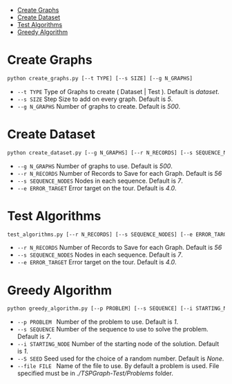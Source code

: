 - [Create Graphs](#create-graphs)
- [Create Dataset](#create-dataset)
- [Test Algorithms](#test-algorithms)
- [Greedy Algorithm](#greedy-algorithm)

# Create Graphs
```bash
python create_graphs.py [--t TYPE] [--s SIZE] [--g N_GRAPHS]
```
- `--t TYPE`    Type of Graphs to create ( Dataset | Test ). Default is *dataset*.
- `--s SIZE`    Step Size to add on every graph. Default is *5*.
- `--g N_GRAPHS`  Number of graphs to create. Default is *500*.

# Create Dataset
```bash
python create_dataset.py [--g N_GRAPHS] [--r N_RECORDS] [--s SEQUENCE_NODES] [--e ERROR_TARGET]
```
- `--g N_GRAPHS`        Number of graphs to use. Default is *500*.
- `--r N_RECORDS`       Number of Records to Save for each Graph. Default is *56*
- `--s SEQUENCE_NODES`  Nodes in each sequence. Default is *7*.
- `--e ERROR_TARGET`    Error target on the tour. Default is *4.0*.

# Test Algorithms
```bash
test_algorithms.py [--r N_RECORDS] [--s SEQUENCE_NODES] [--e ERROR_TARGET]
```
- `--r N_RECORDS`       Number of Records to Save for each Graph. Default is *56*
- `--s SEQUENCE_NODES`  Nodes in each sequence. Default is *7*.
- `--e ERROR_TARGET`    Error target on the tour. Default is *4.0*.

# Greedy Algorithm
```bash
python greedy_algorithm.py [--p PROBLEM] [--s SEQUENCE] [--i STARTING_NODE] [--S SEED] [--file FILE]
```
- `--p PROBLEM `       Number of the problem to use. Default is *1*.
- `--s SEQUENCE`       Number of the sequence to use to solve the problem. Default is *7*.
- `--i STARTING_NODE`  Number of the starting node of the solution. Default is *1*.
- `--S SEED`           Seed used for the choice of a random number. Default is *None*.
- `--file FILE `       Name of the file to use. By default a problem is used. File specified must be in *./TSPGraph-Test/Problems* folder.